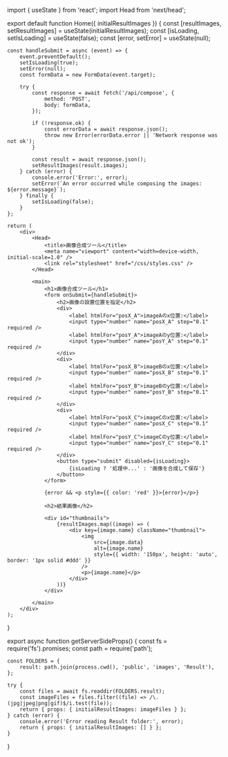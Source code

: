 import { useState } from 'react';
import Head from 'next/head';

export default function Home({ initialResultImages }) {
    const [resultImages, setResultImages] = useState(initialResultImages);
    const [isLoading, setIsLoading] = useState(false);
    const [error, setError] = useState(null);

    const handleSubmit = async (event) => {
        event.preventDefault();
        setIsLoading(true);
        setError(null);
        const formData = new FormData(event.target);

        try {
            const response = await fetch('/api/compose', {
                method: 'POST',
                body: formData,
            });

            if (!response.ok) {
                const errorData = await response.json();
                throw new Error(errorData.error || 'Network response was not ok');
            }

            const result = await response.json();
            setResultImages(result.images);
        } catch (error) {
            console.error('Error:', error);
            setError(`An error occurred while composing the images: ${error.message}`);
        } finally {
            setIsLoading(false);
        }
    };

    return (
        <div>
            <Head>
                <title>画像合成ツール</title>
                <meta name="viewport" content="width=device-width, initial-scale=1.0" />
                <link rel="stylesheet" href="/css/styles.css" />
            </Head>

            <main>
                <h1>画像合成ツール</h1>
                <form onSubmit={handleSubmit}>
                    <h2>画像の設置位置を指定</h2>
                    <div>
                        <label htmlFor="posX_A">imageAのx位置:</label>
                        <input type="number" name="posX_A" step="0.1" required />
                        <label htmlFor="posY_A">imageAのy位置:</label>
                        <input type="number" name="posY_A" step="0.1" required />
                    </div>
                    <div>
                        <label htmlFor="posX_B">imageBのx位置:</label>
                        <input type="number" name="posX_B" step="0.1" required />
                        <label htmlFor="posY_B">imageBのy位置:</label>
                        <input type="number" name="posY_B" step="0.1" required />
                    </div>
                    <div>
                        <label htmlFor="posX_C">imageCのx位置:</label>
                        <input type="number" name="posX_C" step="0.1" required />
                        <label htmlFor="posY_C">imageCのy位置:</label>
                        <input type="number" name="posY_C" step="0.1" required />
                    </div>
                    <button type="submit" disabled={isLoading}>
                        {isLoading ? '処理中...' : '画像を合成して保存'}
                    </button>
                </form>

                {error && <p style={{ color: 'red' }}>{error}</p>}

                <h2>結果画像</h2>

                <div id="thumbnails">
                    {resultImages.map((image) => (
                        <div key={image.name} className="thumbnail">
                            <img
                                src={image.data}
                                alt={image.name}
                                style={{ width: '150px', height: 'auto', border: '1px solid #ddd' }}
                            />
                            <p>{image.name}</p>
                        </div>
                    ))}
                </div>

            </main>
        </div>
    );
}

export async function getServerSideProps() {
    const fs = require('fs').promises;
    const path = require('path');

    const FOLDERS = {
        result: path.join(process.cwd(), 'public', 'images', 'Result'),
    };

    try {
        const files = await fs.readdir(FOLDERS.result);
        const imageFiles = files.filter((file) => /\.(jpg|jpeg|png|gif)$/i.test(file));
        return { props: { initialResultImages: imageFiles } };
    } catch (error) {
        console.error('Error reading Result folder:', error);
        return { props: { initialResultImages: [] } };
    }
}